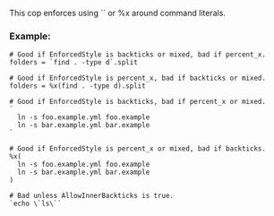 This cop enforces using `` or %x around command literals.

### Example:
    # Good if EnforcedStyle is backticks or mixed, bad if percent_x.
    folders = `find . -type d`.split

    # Good if EnforcedStyle is percent_x, bad if backticks or mixed.
    folders = %x(find . -type d).split

    # Good if EnforcedStyle is backticks, bad if percent_x or mixed.
    `
      ln -s foo.example.yml foo.example
      ln -s bar.example.yml bar.example
    `

    # Good if EnforcedStyle is percent_x or mixed, bad if backticks.
    %x(
      ln -s foo.example.yml foo.example
      ln -s bar.example.yml bar.example
    )

    # Bad unless AllowInnerBackticks is true.
    `echo \`ls\``